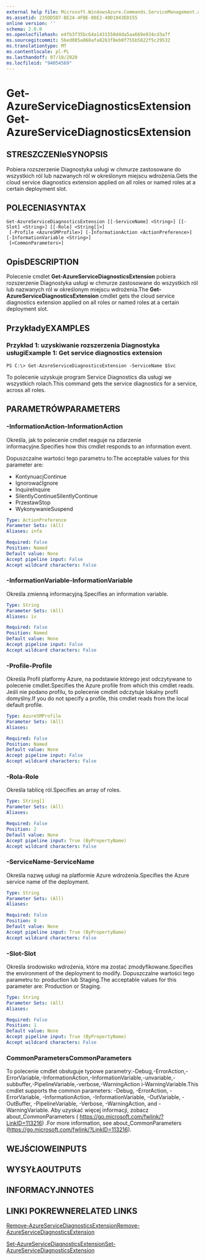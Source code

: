 ```yaml
---
external help file: Microsoft.WindowsAzure.Commands.ServiceManagement.dll-Help.xml
ms.assetid: 235DD5D7-BE24-4FBE-88E2-40D1943ED155
online version: ''
schema: 2.0.0
ms.openlocfilehash: e4fb3f35bc64a1431550d4da5aa669e934cd3a7f
ms.sourcegitcommit: 56ed085a868afa8263f8eb0f755b5822f5c29532
ms.translationtype: MT
ms.contentlocale: pl-PL
ms.lasthandoff: 07/18/2020
ms.locfileid: "94054569"
---
```

# <span data-ttu-id="514b9-101">Get-AzureServiceDiagnosticsExtension</span><span class="sxs-lookup"><span data-stu-id="514b9-101">Get-AzureServiceDiagnosticsExtension</span></span>

## <span data-ttu-id="514b9-102">STRESZCZENIe</span><span class="sxs-lookup"><span data-stu-id="514b9-102">SYNOPSIS</span></span>
<span data-ttu-id="514b9-103">Pobiera rozszerzenie Diagnostyka usługi w chmurze zastosowane do wszystkich ról lub nazwanych ról w określonym miejscu wdrożenia.</span><span class="sxs-lookup"><span data-stu-id="514b9-103">Gets the cloud service diagnostics extension applied on all roles or named roles at a certain deployment slot.</span></span>

## <span data-ttu-id="514b9-104">POLECENIA</span><span class="sxs-lookup"><span data-stu-id="514b9-104">SYNTAX</span></span>

```
Get-AzureServiceDiagnosticsExtension [[-ServiceName] <String>] [[-Slot] <String>] [[-Role] <String[]>]
 [-Profile <AzureSMProfile>] [-InformationAction <ActionPreference>] [-InformationVariable <String>]
 [<CommonParameters>]
```

## <span data-ttu-id="514b9-105">Opis</span><span class="sxs-lookup"><span data-stu-id="514b9-105">DESCRIPTION</span></span>
<span data-ttu-id="514b9-106">Polecenie cmdlet **Get-AzureServiceDiagnosticsExtension** pobiera rozszerzenie Diagnostyka usługi w chmurze zastosowane do wszystkich ról lub nazwanych ról w określonym miejscu wdrożenia.</span><span class="sxs-lookup"><span data-stu-id="514b9-106">The **Get-AzureServiceDiagnosticsExtension** cmdlet gets the cloud service diagnostics extension applied on all roles or named roles at a certain deployment slot.</span></span>

## <span data-ttu-id="514b9-107">Przykłady</span><span class="sxs-lookup"><span data-stu-id="514b9-107">EXAMPLES</span></span>

### <span data-ttu-id="514b9-108">Przykład 1: uzyskiwanie rozszerzenia Diagnostyka usługi</span><span class="sxs-lookup"><span data-stu-id="514b9-108">Example 1: Get service diagnostics extension</span></span> 
```
PS C:\> Get-AzureServiceDiagnosticsExtension -ServiceName $Svc
```

<span data-ttu-id="514b9-109">To polecenie uzyskuje program Service Diagnostics dla usługi we wszystkich rolach.</span><span class="sxs-lookup"><span data-stu-id="514b9-109">This command gets the service diagnostics for a service, across all roles.</span></span>

## <span data-ttu-id="514b9-110">PARAMETRÓW</span><span class="sxs-lookup"><span data-stu-id="514b9-110">PARAMETERS</span></span>

### <span data-ttu-id="514b9-111">-InformationAction</span><span class="sxs-lookup"><span data-stu-id="514b9-111">-InformationAction</span></span>
<span data-ttu-id="514b9-112">Określa, jak to polecenie cmdlet reaguje na zdarzenie informacyjne.</span><span class="sxs-lookup"><span data-stu-id="514b9-112">Specifies how this cmdlet responds to an information event.</span></span>

<span data-ttu-id="514b9-113">Dopuszczalne wartości tego parametru to:</span><span class="sxs-lookup"><span data-stu-id="514b9-113">The acceptable values for this parameter are:</span></span>

- <span data-ttu-id="514b9-114">Kontynuacj</span><span class="sxs-lookup"><span data-stu-id="514b9-114">Continue</span></span>
- <span data-ttu-id="514b9-115">Ignorować</span><span class="sxs-lookup"><span data-stu-id="514b9-115">Ignore</span></span>
- <span data-ttu-id="514b9-116">Inquire</span><span class="sxs-lookup"><span data-stu-id="514b9-116">Inquire</span></span>
- <span data-ttu-id="514b9-117">SilentlyContinue</span><span class="sxs-lookup"><span data-stu-id="514b9-117">SilentlyContinue</span></span>
- <span data-ttu-id="514b9-118">Przestaw</span><span class="sxs-lookup"><span data-stu-id="514b9-118">Stop</span></span>
- <span data-ttu-id="514b9-119">Wykonywanie</span><span class="sxs-lookup"><span data-stu-id="514b9-119">Suspend</span></span>

```yaml
Type: ActionPreference
Parameter Sets: (All)
Aliases: infa

Required: False
Position: Named
Default value: None
Accept pipeline input: False
Accept wildcard characters: False
```

### <span data-ttu-id="514b9-120">-InformationVariable</span><span class="sxs-lookup"><span data-stu-id="514b9-120">-InformationVariable</span></span>
<span data-ttu-id="514b9-121">Określa zmienną informacyjną.</span><span class="sxs-lookup"><span data-stu-id="514b9-121">Specifies an information variable.</span></span>

```yaml
Type: String
Parameter Sets: (All)
Aliases: iv

Required: False
Position: Named
Default value: None
Accept pipeline input: False
Accept wildcard characters: False
```

### <span data-ttu-id="514b9-122">-Profile</span><span class="sxs-lookup"><span data-stu-id="514b9-122">-Profile</span></span>
<span data-ttu-id="514b9-123">Określa Profil platformy Azure, na podstawie którego jest odczytywane to polecenie cmdlet.</span><span class="sxs-lookup"><span data-stu-id="514b9-123">Specifies the Azure profile from which this cmdlet reads.</span></span>
<span data-ttu-id="514b9-124">Jeśli nie podano profilu, to polecenie cmdlet odczytuje lokalny profil domyślny.</span><span class="sxs-lookup"><span data-stu-id="514b9-124">If you do not specify a profile, this cmdlet reads from the local default profile.</span></span>

```yaml
Type: AzureSMProfile
Parameter Sets: (All)
Aliases: 

Required: False
Position: Named
Default value: None
Accept pipeline input: False
Accept wildcard characters: False
```

### <span data-ttu-id="514b9-125">-Rola</span><span class="sxs-lookup"><span data-stu-id="514b9-125">-Role</span></span>
<span data-ttu-id="514b9-126">Określa tablicę ról.</span><span class="sxs-lookup"><span data-stu-id="514b9-126">Specifies an array of roles.</span></span>

```yaml
Type: String[]
Parameter Sets: (All)
Aliases: 

Required: False
Position: 2
Default value: None
Accept pipeline input: True (ByPropertyName)
Accept wildcard characters: False
```

### <span data-ttu-id="514b9-127">-ServiceName</span><span class="sxs-lookup"><span data-stu-id="514b9-127">-ServiceName</span></span>
<span data-ttu-id="514b9-128">Określa nazwę usługi na platformie Azure wdrożenia.</span><span class="sxs-lookup"><span data-stu-id="514b9-128">Specifies the Azure service name of the deployment.</span></span>

```yaml
Type: String
Parameter Sets: (All)
Aliases: 

Required: False
Position: 0
Default value: None
Accept pipeline input: True (ByPropertyName)
Accept wildcard characters: False
```

### <span data-ttu-id="514b9-129">-Slot</span><span class="sxs-lookup"><span data-stu-id="514b9-129">-Slot</span></span>
<span data-ttu-id="514b9-130">Określa środowisko wdrożenia, które ma zostać zmodyfikowane.</span><span class="sxs-lookup"><span data-stu-id="514b9-130">Specifies the environment of the deployment to modify.</span></span>
<span data-ttu-id="514b9-131">Dopuszczalne wartości tego parametru to: production lub Staging.</span><span class="sxs-lookup"><span data-stu-id="514b9-131">The acceptable values for this parameter are: Production or Staging.</span></span>

```yaml
Type: String
Parameter Sets: (All)
Aliases: 

Required: False
Position: 1
Default value: None
Accept pipeline input: True (ByPropertyName)
Accept wildcard characters: False
```

### <span data-ttu-id="514b9-132">CommonParameters</span><span class="sxs-lookup"><span data-stu-id="514b9-132">CommonParameters</span></span>
<span data-ttu-id="514b9-133">To polecenie cmdlet obsługuje typowe parametry:-Debug,-ErrorAction,-ErrorVariable,-InformationAction,-InformationVariable,-unvariable,-subbuffer,-PipelineVariable,-verbose,-WarningAction i-WarningVariable.</span><span class="sxs-lookup"><span data-stu-id="514b9-133">This cmdlet supports the common parameters: -Debug, -ErrorAction, -ErrorVariable, -InformationAction, -InformationVariable, -OutVariable, -OutBuffer, -PipelineVariable, -Verbose, -WarningAction, and -WarningVariable.</span></span> <span data-ttu-id="514b9-134">Aby uzyskać więcej informacji, zobacz about_CommonParameters ( https://go.microsoft.com/fwlink/?LinkID=113216) .</span><span class="sxs-lookup"><span data-stu-id="514b9-134">For more information, see about_CommonParameters (https://go.microsoft.com/fwlink/?LinkID=113216).</span></span>

## <span data-ttu-id="514b9-135">WEJŚCIOWE</span><span class="sxs-lookup"><span data-stu-id="514b9-135">INPUTS</span></span>

## <span data-ttu-id="514b9-136">WYSYŁA</span><span class="sxs-lookup"><span data-stu-id="514b9-136">OUTPUTS</span></span>

## <span data-ttu-id="514b9-137">INFORMACYJN</span><span class="sxs-lookup"><span data-stu-id="514b9-137">NOTES</span></span>

## <span data-ttu-id="514b9-138">LINKI POKREWNE</span><span class="sxs-lookup"><span data-stu-id="514b9-138">RELATED LINKS</span></span>

[<span data-ttu-id="514b9-139">Remove-AzureServiceDiagnosticsExtension</span><span class="sxs-lookup"><span data-stu-id="514b9-139">Remove-AzureServiceDiagnosticsExtension</span></span>](./Remove-AzureServiceDiagnosticsExtension.md)

[<span data-ttu-id="514b9-140">Set-AzureServiceDiagnosticsExtension</span><span class="sxs-lookup"><span data-stu-id="514b9-140">Set-AzureServiceDiagnosticsExtension</span></span>](./Set-AzureServiceDiagnosticsExtension.md)


